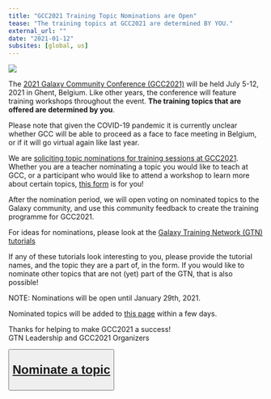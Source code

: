 ```yaml
---
title: "GCC2021 Training Topic Nominations are Open"
tease: "The training topics at GCC2021 are determined BY YOU."
external_url: ""
date: "2021-01-12"
subsites: [global, us]
---
```


[<img src="/images/events/gcc2021/gcc2021g-logo-wide.png" class="float-right" style="max-width: 14rem;" />](https://www.vibconferences.be/events/gcc2021)

The [2021 Galaxy Community Conference (GCC2021)](https://www.vibconferences.be/events/gcc2021) will be held July 5-12, 2021 in Ghent, Belgium. Like other years, the conference will feature training workshops throughout the event. **The training topics that are offered are determined by you**.

Please note that given the COVID-19 pandemic it is currently unclear whether GCC will be able to proceed as a face to face meeting in Belgium, or if it will go virtual again like last year.

We are [soliciting topic nominations for training sessions at GCC2021](https://tinyurl.com/gcc2021-topic-nomination). Whether you are a teacher nominating a topic you would like to teach at GCC, or a participant who would like to attend a workshop to learn more about certain topics, [this form](https://tinyurl.com/gcc2021-topic-nomination) is for you!

After the nomination period, we will open voting on nominated topics to the Galaxy community, and use this community feedback to create the training programme for GCC2021.

For ideas for nominations, please look at the [Galaxy Training Network (GTN) tutorials](https://training.galaxyproject.org/)

If any of these tutorials look interesting to you, please provide the tutorial names, and the topic they are a part of, in the form. If you would like to nominate other topics that are not (yet) part of the GTN, that is also possible!

NOTE: Nominations will be open until January 29th, 2021.

Nominated topics will be added to [this page](https://galaxyproject.org/events/gcc2021/training/) within a few days.

Thanks for helping to make GCC2021 a success!<br />
GTN Leadership and GCC2021 Organizers

<div class="text-center">
<button type="button" class="btn btn-secondary trim-p" style="font-size: x-large; font-weight: 600;">

[Nominate a topic](https://tinyurl.com/gcc2021-topic-nomination)

</button>
</div>
